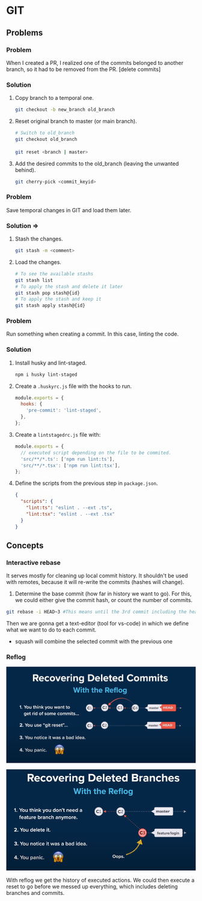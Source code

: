 # GIT

## Problems

### Problem

When I created a PR, I realized one of the commits belonged to another branch, so it had to be removed from the PR. [delete commits]

### Solution

1. Copy branch to a temporal one.

   ```bash
   git checkout -b new_branch old_branch
   ```

2. Reset original branch to master (or main branch).

   ```bash
   # Switch to old_branch
   git checkout old_branch

   git reset <branch | master>
   ```

3. Add the desired commits to the old_branch (leaving the unwanted behind).

   ```bash
   git cherry-pick <commit_keyid>
   ```

### Problem

Save temporal changes in GIT and load them later.

### Solution =>

1. Stash the changes.

   ```bash
   git stash -m <comment>
   ```

2. Load the changes.

   ```bash
   # To see the available stashs
   git stash list
   # To apply the stash and delete it later
   git stash pop stash@{id}
   # To apply the stash and keep it
   git stash apply stash@{id}
   ```

### Problem

Run something when creating a commit. In this case, linting the code.

### Solution

1. Install husky and lint-staged.

   ```bash
   npm i husky lint-staged
   ```

2. Create a `.huskyrc.js` file with the hooks to run.

   ```javascript
   module.exports = {
     hooks: {
       'pre-commit': 'lint-staged',
     },
   };
   ```

3. Create a `lintstagedrc.js` file with:

   ```javascript
   module.exports = {
     // executed script depending on the file to be commited.
     'src/**/*.ts': ['npm run lint:ts'],
     'src/**/*.tsx': ['npm run lint:tsx'],
   };
   ```

4. Define the scripts from the previous step in `package.json`.

   ```json
   {
     "scripts": {
       "lint:ts": "eslint . --ext .ts",
       "lint:tsx": "eslint . --ext .tsx"
     }
   }
   ```

## Concepts

### Interactive rebase

It serves mostly for cleaning up local commit history. It shouldn't be used with remotes, because it will re-write the commits (hashes will change).

1. Determine the base commit (how far in history we want to go). For this, we could either give the commit hash, or count the number of commits.

```bash
git rebase -i HEAD~3 #This means until the 3rd commit including the head
```

Then we are gonna get a text-editor (tool for vs-code) in which we define what we want to do to each commit.

- squash will combine the selected commit with the previous one

### Reflog
![image info](./images/reflog.png)


![image info](./images/reflog2.png)

With reflog we get the history of executed actions. We could then execute a reset to go before we messed up everything, which includes deleting branches and commits.